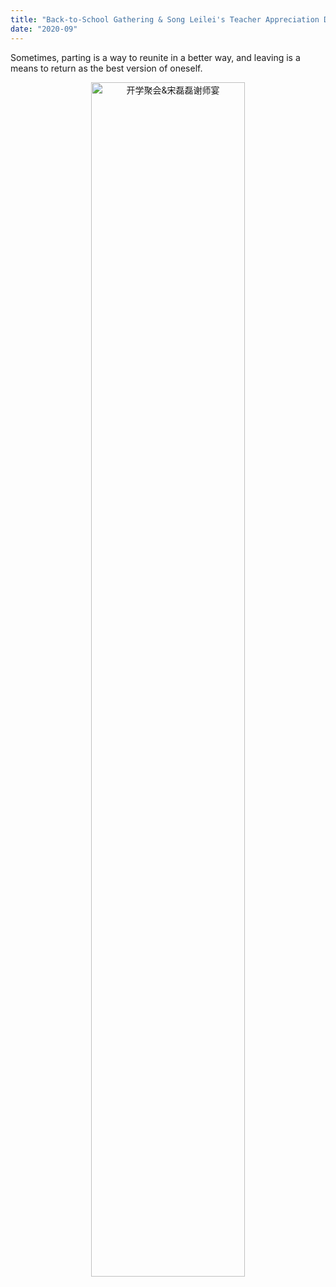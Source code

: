 ```yaml
---
title: "Back-to-School Gathering & Song Leilei's Teacher Appreciation Dinner"
date: "2020-09"
---
```


Sometimes, parting is a way to reunite in a better way, and leaving is a means to return as the best version of oneself.

<p align="center">
  <img src="/images/indexPic/2020/gathering/912.jpg" alt="开学聚会&宋磊磊谢师宴" style="width:70%;" />
</p> 